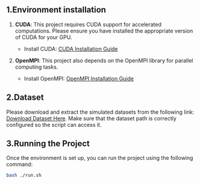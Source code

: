 ## 1.Environment installation

1. **CUDA**: This project requires CUDA support for accelerated computations. Please ensure you have installed the appropriate version of CUDA for your GPU.
   - Install CUDA: [CUDA Installation Guide](https://developer.nvidia.com/cuda-toolkit)
   
2. **OpenMPI**: This project also depends on the OpenMPI library for parallel computing tasks.
   - Install OpenMPI: [OpenMPI Installation Guide](https://www.open-mpi.org/doc/)

## 2.Dataset

Please download and extract the simulated datasets from the following link: [Download Dataset Here](https://drive.google.com/drive/folders/1cVcGAMnI0vDsBFtbLHxu9OGXSHkMiVT3?usp=sharing). Make sure that the dataset path is correctly configured so the script can access it.


## 3.Running the Project

Once the environment is set up, you can run the project using the following command:

```bash
bash ./run.sh
```

